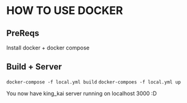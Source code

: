 # HOW TO USE DOCKER

## PreReqs
Install docker + docker compose


## Build + Server
```docker-compose -f local.yml build```
```docker-compoes -f local.yml up```


You now have king_kai server running on localhost 3000 :D
